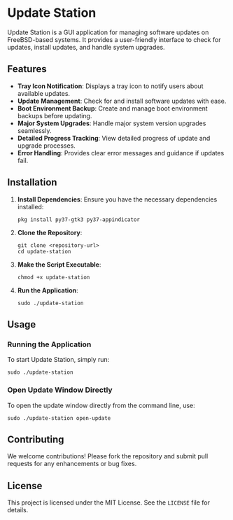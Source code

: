 Update Station
=========

Update Station is a GUI application for managing software updates on FreeBSD-based systems. It provides a user-friendly interface to check for updates, install updates, and handle system upgrades.

## Features

- **Tray Icon Notification**: Displays a tray icon to notify users about available updates.
- **Update Management**: Check for and install software updates with ease.
- **Boot Environment Backup**: Create and manage boot environment backups before updating.
- **Major System Upgrades**: Handle major system version upgrades seamlessly.
- **Detailed Progress Tracking**: View detailed progress of update and upgrade processes.
- **Error Handling**: Provides clear error messages and guidance if updates fail.

## Installation

1. **Install Dependencies**:
   Ensure you have the necessary dependencies installed:
   ```
   pkg install py37-gtk3 py37-appindicator
   ```

2. **Clone the Repository**:
   ```
   git clone <repository-url>
   cd update-station
   ```

3. **Make the Script Executable**:
   ```
   chmod +x update-station
   ```

4. **Run the Application**:
   ```
   sudo ./update-station
   ```

## Usage

### Running the Application
To start Update Station, simply run:
```
sudo ./update-station
```

### Open Update Window Directly
To open the update window directly from the command line, use:
```
sudo ./update-station open-update
```

## Contributing

We welcome contributions! Please fork the repository and submit pull requests for any enhancements or bug fixes.

## License

This project is licensed under the MIT License. See the `LICENSE` file for details.
